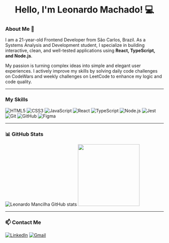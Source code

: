 <h1 align="center">Hello, I'm Leonardo Machado! 💻</h1>

### About Me 👋

I am a 21-year-old Frontend Developer from São Carlos, Brazil. As a Systems Analysis and Development student, I specialize in building interactive, clean, and well-tested applications using **React, TypeScript, and Node.js**.

My passion is turning complex ideas into simple and elegant user experiences. I actively improve my skills by solving daily code challenges on CodeWars and weekly challenges on LeetCode to enhance my logic and code quality.

---

### My Skills

![HTML5](https://img.shields.io/badge/HTML5-E34F26?style=for-the-badge&logo=html5&logoColor=white)
![CSS3](https://img.shields.io/badge/CSS3-1572B6?style=for-the-badge&logo=css3&logoColor=white)
![JavaScript](https://img.shields.io/badge/JavaScript-F7DF1E?style=for-the-badge&logo=javascript&logoColor=black)
![React](https://img.shields.io/badge/React-61DAFB?style=for-the-badge&logo=react&logoColor=black)
![TypeScript](https://img.shields.io/badge/TypeScript-007ACC?style=for-the-badge&logo=typescript&logoColor=white)
![Node.js](https://img.shields.io/badge/Node.js-339933?style=for-the-badge&logo=nodedotjs&logoColor=white)
![Jest](https://img.shields.io/badge/Jest-C21325?style=for-the-badge&logo=jest&logoColor=white)
![Git](https://img.shields.io/badge/Git-F05032?style=for-the-badge&logo=git&logoColor=white)
![GitHub](https://img.shields.io/badge/GitHub-100000?style=for-the-badge&logo=github&logoColor=white)
![Figma](https://img.shields.io/badge/Figma-100000?style=for-the-badge&logo=figma&logoColor=white)

---

### 📊 GitHub Stats

<img alt="Leonardo Mancilha GitHub stats" src="https://github-readme-stats.vercel.app/api?username=LeonardoMancilha&show_icons=true&theme=github_dark" /> <img src="https://github-readme-stats.vercel.app/api/top-langs/?username=LeonardoMancilha&theme=github_dark&&layout=compact" height=196px/>

---

### 📫 Contact Me

[![LinkedIn](https://img.shields.io/badge/-LinkedIn-0e76a8?style=flat-square&logo=Linkedin&logoColor=white)](https://www.linkedin.com/in/leonardomancilhamachado/)
[![Gmail](https://img.shields.io/badge/-Gmail-FF0000?style=flat-square&labelColor=FF0000&logo=gmail&logoColor=white)](mailto:leonardomachadomancilha@gmail.com)
